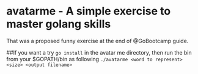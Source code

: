 # avatarme - A simple exercise to master golang skills
That was a proposed funny exercise at the end of @GoBootcamp guide. 

##If you want a try `go install` in the avatar me directory, then run the bin from your $GOPATH/bin as following `./avatarme <word to represent> <size> <output filename>` 
